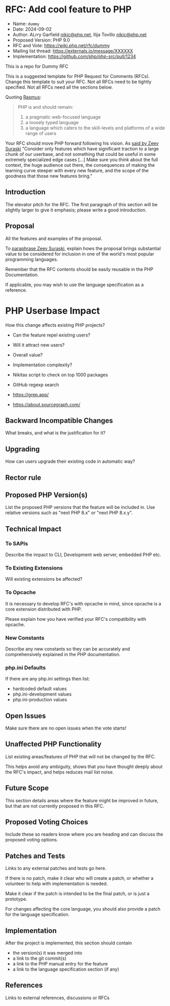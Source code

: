 # RFC: Add cool feature to PHP

 * Name: `dummy`
 * Date: 2024-09-02
 * Author: ALrry Garfield <nikic@php.net>, Ilija Tovillo <nikic@php.net>
 * Proposed Version: PHP 9.0
 * RFC and Vote: https://wiki.php.net/rfc/dummy
 * Mailing list thread: https://externals.io/message/XXXXXX
 * Implementation: https://github.com/php/php-src/pull/1234

This is a repo for Dummy RFC

This is a suggested template for PHP Request for Comments (RFCs). Change this template to suit your RFC.  Not all RFCs need to be tightly specified.  Not all RFCs need all the sections below.

Quoting [Rasmus](http://news.php.net/php.internals/71525):

> PHP is and should remain:
> 1) a pragmatic web-focused language
> 2) a loosely typed language
> 3) a language which caters to the skill-levels and platforms of a wide range of users

Your RFC should move PHP forward following his vision. As [said by Zeev Suraski](http://news.php.net/php.internals/66065) "Consider only features which have significant traction to a
large chunk of our userbase, and not something that could be useful in some
extremely specialized edge cases [...] Make sure you think about the full context, the huge audience out there, the consequences of  making the learning curve steeper with
every new feature, and the scope of the goodness that those new features bring."

## Introduction
The elevator pitch for the RFC. The first paragraph of this section will be slightly larger to give it emphasis; please write a good introduction.

## Proposal
All the features and examples of the proposal.

To [paraphrase Zeev Suraski](http://news.php.net/php.internals/66051), explain hows the proposal brings substantial value to be considered
for inclusion in one of the world's most popular programming languages.

Remember that the RFC contents should be easily reusable in the PHP Documentation.

If applicable, you may wish to use the language specification as a reference.


# PHP Userbase Impact

How this change affects existing PHP projects?

- Can the feature repel existing users?
- Will it attract new users?
- Overall value?
- Implementation complexity?

- Nikitas script to check on top 1000 packages
- GitHub regexp search
- https://grep.app/
- https://about.sourcegraph.com/

## Backward Incompatible Changes
What breaks, and what is the justification for it?

## Upgrading 

How can users upgrade their existing code in automatic way?

## Rector rule


## Proposed PHP Version(s)
List the proposed PHP versions that the feature will be included in.  Use relative versions such as "next PHP 8.x" or "next PHP 8.x.y".

## Technical Impact
### To SAPIs
Describe the impact to CLI, Development web server, embedded PHP etc.

### To Existing Extensions
Will existing extensions be affected?

### To Opcache
It is necessary to develop RFC's with opcache in mind, since opcache is a core extension distributed with PHP.

Please explain how you have verified your RFC's compatibility with opcache.

### New Constants
Describe any new constants so they can be accurately and comprehensively explained in the PHP documentation.

### php.ini Defaults
If there are any php.ini settings then list:
* hardcoded default values
* php.ini-development values
* php.ini-production values

## Open Issues
Make sure there are no open issues when the vote starts!

## Unaffected PHP Functionality
List existing areas/features of PHP that will not be changed by the RFC.

This helps avoid any ambiguity, shows that you have thought deeply about the RFC's impact, and helps reduces mail list noise.

## Future Scope
This section details areas where the feature might be improved in future, but that are not currently proposed in this RFC.

## Proposed Voting Choices
Include these so readers know where you are heading and can discuss the proposed voting options.

## Patches and Tests
Links to any external patches and tests go here.

If there is no patch, make it clear who will create a patch, or whether a volunteer to help with implementation is needed.

Make it clear if the patch is intended to be the final patch, or is just a prototype.

For changes affecting the core language, you should also provide a patch for the language specification.

## Implementation
After the project is implemented, this section should contain
- the version(s) it was merged into
- a link to the git commit(s)
- a link to the PHP manual entry for the feature
- a link to the language specification section (if any)

## References
Links to external references, discussions or RFCs
